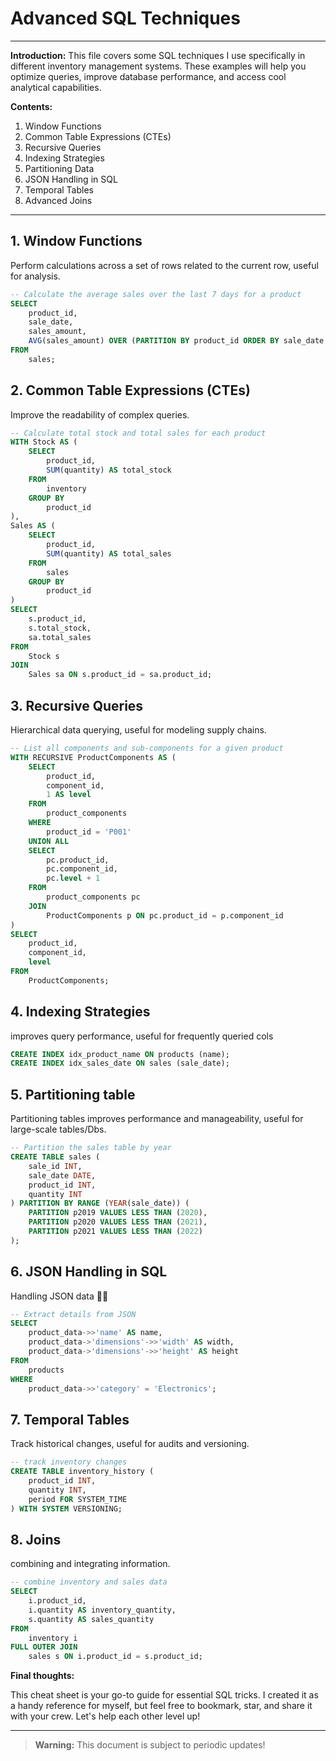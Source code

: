 # Advanced SQL Techniques
---
**Introduction:**
This file covers some SQL techniques I use specifically in different inventory management systems. These examples will help you optimize queries, improve database performance, and access cool analytical capabilities.

**Contents:**
1. Window Functions
2. Common Table Expressions (CTEs)
3. Recursive Queries
4. Indexing Strategies
5. Partitioning Data
6. JSON Handling in SQL
7. Temporal Tables
8. Advanced Joins

---

## 1. Window Functions

Perform calculations across a set of rows related to the current row, useful for analysis.

```sql
-- Calculate the average sales over the last 7 days for a product
SELECT 
    product_id,
    sale_date,
    sales_amount,
    AVG(sales_amount) OVER (PARTITION BY product_id ORDER BY sale_date ROWS BETWEEN 6 PRECEDING AND CURRENT ROW) AS avg_sales
FROM 
    sales;
```

## 2. Common Table Expressions (CTEs)

Improve the readability of complex queries.

```sql
-- Calculate total stock and total sales for each product
WITH Stock AS (
    SELECT 
        product_id, 
        SUM(quantity) AS total_stock
    FROM 
        inventory
    GROUP BY 
        product_id
),
Sales AS (
    SELECT 
        product_id, 
        SUM(quantity) AS total_sales
    FROM 
        sales
    GROUP BY 
        product_id
)
SELECT 
    s.product_id,
    s.total_stock,
    sa.total_sales
FROM 
    Stock s
JOIN 
    Sales sa ON s.product_id = sa.product_id;
```

## 3. Recursive Queries

Hierarchical data querying, useful for modeling supply chains.

```sql
-- List all components and sub-components for a given product
WITH RECURSIVE ProductComponents AS (
    SELECT 
        product_id,
        component_id,
        1 AS level
    FROM 
        product_components
    WHERE 
        product_id = 'P001'
    UNION ALL
    SELECT 
        pc.product_id,
        pc.component_id,
        pc.level + 1
    FROM 
        product_components pc
    JOIN 
        ProductComponents p ON pc.product_id = p.component_id
)
SELECT 
    product_id,
    component_id,
    level
FROM 
    ProductComponents;
```

## 4. Indexing Strategies

improves query performance, useful for frequently queried cols

```sql
CREATE INDEX idx_product_name ON products (name);
CREATE INDEX idx_sales_date ON sales (sale_date);
```

## 5. Partitioning table

Partitioning tables improves performance and manageability, useful for large-scale tables/Dbs.

```sql
-- Partition the sales table by year
CREATE TABLE sales (
    sale_id INT,
    sale_date DATE,
    product_id INT,
    quantity INT
) PARTITION BY RANGE (YEAR(sale_date)) (
    PARTITION p2019 VALUES LESS THAN (2020),
    PARTITION p2020 VALUES LESS THAN (2021),
    PARTITION p2021 VALUES LESS THAN (2022)
);
```

## 6. JSON Handling in SQL

Handling JSON data 🤷‍♂️

```sql
-- Extract details from JSON
SELECT 
    product_data->>'name' AS name,
    product_data->'dimensions'->>'width' AS width,
    product_data->'dimensions'->>'height' AS height
FROM 
    products
WHERE 
    product_data->>'category' = 'Electronics';
```

## 7. Temporal Tables

Track historical changes, useful for audits and versioning.

```sql
-- track inventory changes
CREATE TABLE inventory_history (
    product_id INT,
    quantity INT,
    period FOR SYSTEM_TIME
) WITH SYSTEM VERSIONING;
```

## 8. Joins

combining and integrating information.

```sql
-- combine inventory and sales data
SELECT 
    i.product_id, 
    i.quantity AS inventory_quantity,
    s.quantity AS sales_quantity
FROM 
    inventory i
FULL OUTER JOIN 
    sales s ON i.product_id = s.product_id;
```

**Final thoughts:**

This cheat sheet is your go-to guide for essential SQL tricks. I created it as a handy reference for myself, but feel free to bookmark, star, and share it with your crew. Let's help each other level up!

---
> **Warning:** This document is subject to periodic updates!
